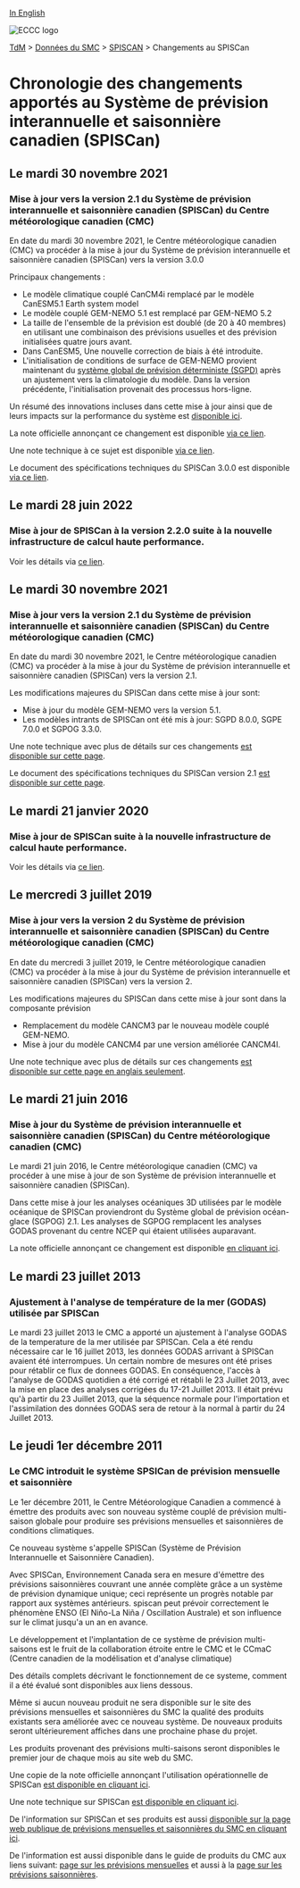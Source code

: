 [In English](changelog_cansips_en.md)

![ECCC logo](../../img_eccc-logo.png)

[TdM](../../readme_fr.md) > [Données du SMC](../readme_fr.md) > [SPISCAN](readme_cansips_fr.md) > Changements au SPISCan

# Chronologie des changements apportés au Système de prévision interannuelle et saisonnière canadien (SPISCan)

## Le mardi 30 novembre 2021

### Mise à jour vers la version 2.1 du Système de prévision interannuelle et saisonnière canadien (SPISCan) du Centre météorologique canadien (CMC)

En date du mardi 30 novembre 2021, le Centre météorologique canadien (CMC) va procéder à la mise à jour du Système de prévision interannuelle et saisonnière canadien (SPISCan) vers la version 3.0.0

Principaux changements :
* Le modèle climatique couplé CanCM4i remplacé par le modèle  CanESM5.1 Earth system model
* Le modèle couplé GEM-NEMO 5.1 est remplacé par GEM-NEMO 5.2
* La taille de l'ensemble de la prévision est doublé (de 20 à 40 membres) en utilisant une combinaison des prévisions usuelles et des prévision initialisées quatre jours avant.
* Dans CanESM5, Une nouvelle correction de biais à été introduite.
* L'initialisation de conditions de surface de GEM-NEMO provient maintenant du [système global de prévision déterministe (SGPD)](./nwp_gdps/readme_gdps_fr.md) après un ajustement vers la climatologie du modèle. Dans la version précédente, l'initialisation provenait des processus hors-ligne. 



Un résumé des innovations incluses dans cette mise à jour ainsi que de leurs impacts sur la performance du système est [disponible ici](https://collaboration.cmc.ec.gc.ca/cmc/cmoi/product_guide/docs/fact_sheets/factsheet_cansips-300_f.pdf).

La note officielle annonçant ce changement est disponible [via ce lien](https://dd.meteo.gc.ca/doc/genots/2024/06/10/NOCN03_CWAO_101857___46443).

Une note technique à ce sujet est disponible [via ce lien](https://collaboration.cmc.ec.gc.ca/cmc/cmoi/product_guide/docs/tech_notes/cansips-300_f.pdf).

Le document des spécifications techniques du SPISCan 3.0.0 est disponible [via ce lien](https://collaboration.cmc.ec.gc.ca/cmc/cmoi/product_guide/docs/tech_specifications/tech_specifications_CanSIPS_3.0.0_f.pdf).




## Le mardi 28 juin 2022

### Mise à jour de SPISCan à la version 2.2.0 suite à la nouvelle infrastructure de calcul haute performance. 

Voir les détails via [ce lien](../changelog_multisystems_fr.md).

## Le mardi 30 novembre 2021

### Mise à jour vers la version 2.1 du Système de prévision interannuelle et saisonnière canadien (SPISCan) du Centre météorologique canadien (CMC)

En date du mardi 30 novembre 2021, le Centre météorologique canadien (CMC) va procéder à la mise à jour du Système de prévision interannuelle et saisonnière canadien (SPISCan) vers la version 2.1.

Les modifications majeures du SPISCan dans cette mise à jour sont: 

* Mise à jour du modèle GEM-NEMO vers la version 5.1.
* Les modèles intrants de SPISCan ont été mis à jour: SGPD 8.0.0, SGPE 7.0.0 et SGPOG 3.3.0.

Une note technique avec plus de détails sur ces changements [est disponible sur cette page](https://collaboration.cmc.ec.gc.ca/cmc/cmoi/product_guide/docs/tech_notes/technote_cansips-210_f.pdf).

Le document des spécifications techniques du SPISCan version 2.1 [est disponible sur cette page](https://collaboration.cmc.ec.gc.ca/cmc/cmoi/product_guide/docs/tech_specifications/tech_specifications_CANSIPS_2.1.0_f.pdf).

## Le mardi 21 janvier 2020

### Mise à jour de SPISCan suite à la nouvelle infrastructure de calcul haute performance. 

Voir les détails via [ce lien](../changelog_multisystems_fr.md).

## Le mercredi 3 juillet 2019

### Mise à jour vers la version 2 du Système de prévision interannuelle et saisonnière canadien (SPISCan) du Centre météorologique canadien (CMC)

En date du mercredi 3 juillet 2019, le Centre météorologique canadien (CMC) va procéder à la mise à jour du Système de prévision interannuelle et saisonnière canadien (SPISCan) vers la version 2.

Les modifications majeures du SPISCan dans cette mise à jour sont dans la composante prévision

* Remplacement du modèle CANCM3 par le nouveau modèle couplé GEM-NEMO.
* Mise à jour du modèle CANCM4 par une version améliorée CANCM4I.

Une note technique avec plus de détails sur ces changements [est disponible sur cette page en anglais seulement](https://collaboration.cmc.ec.gc.ca/cmc/cmoi/product_guide/docs/tech_notes/technote_cansips-v2_20190703_e.pdf).


## Le mardi 21 juin 2016

### Mise à jour du Système de prévision interannuelle et saisonnière canadien (SPISCan) du Centre météorologique canadien (CMC)

Le mardi 21 juin 2016, le Centre météorologique canadien (CMC) va procéder à une mise à jour de son Système de prévision interannuelle et saisonnière canadien (SPISCan).

Dans cette mise à jour les analyses océaniques 3D utilisées par le modèle océanique de SPISCan proviendront du Système global de prévision océan-glace (SGPOG) 2.1. Les analyses de SGPOG remplacent les analyses GODAS provenant du centre NCEP qui étaient utilisées auparavant.

La note officielle annonçant ce changement est disponible [en cliquant ici](http://dd.meteo.gc.ca/doc/genots/2016/06/21/NOCN03_CWAO_211910___00716). 


## Le mardi 23 juillet 2013

### Ajustement à l'analyse de température de la mer (GODAS) utilisée par SPISCan

Le mardi 23 juillet 2013 le CMC a apporté un ajustement à l'analyse GODAS de la temperature de la mer utilisée par SPISCan. Cela a été rendu nécessaire car le 16 juillet 2013, les données GODAS arrivant à SPISCan avaient été interrompues. Un certain nombre de mesures ont été prises pour rétablir ce flux de donnees GODAS. En conséquence, l'accès à l'analyse de GODAS quotidien a été corrigé et rétabli le 23 Juillet 2013, avec la mise en place des analyses corrigées du 17-21 Juillet 2013. Il était prévu qu'à partir du 23 Juillet 2013, que la séquence normale pour l'importation et l'assimilation des données GODAS sera de retour à la normal à partir du 24 Juillet 2013.


## Le jeudi 1er décembre 2011

### Le CMC introduit le système SPSICan de prévision mensuelle et saisonnière

Le 1er décembre 2011, le Centre Météorologique Canadien a commencé à émettre des produits avec son nouveau système couplé de prévision multi-saison globale pour produire ses prévisions mensuelles et saisonnières de conditions climatiques.

Ce nouveau système s'appelle SPISCan (Système de Prévision Interannuelle et Saisonnière Canadien).

Avec SPISCan, Environnement Canada sera en mesure d'émettre des prévisions saisonnières couvrant une année complète grâce a un système de prévision dynamique unique; ceci représente un progrès notable par rapport aux systèmes antérieurs. spiscan peut prévoir correctement le phénomène ENSO (El Niño-La Niña / Oscillation Australe) et son influence sur le climat jusqu'a un an en avance.

Le développement et l'implantation de ce système de prévision multi-saisons est le fruit de la collaboration étroite entre le CMC et le CCmaC (Centre canadien de la modélisation et d'analyse climatique)

Des détails complets décrivant le fonctionnement de ce systeme, comment il a été évalué sont disponibles aux liens dessous.

Même si aucun nouveau produit ne sera disponible sur le site des prévisions mensuelles et saisonnières du SMC la qualité des produits existants sera améliorée avec ce nouveau système. De nouveaux produits seront ultérieurement affiches dans une prochaine phase du projet.

Les produits provenant des prévisions multi-saisons seront disponibles le premier jour de chaque mois au site web du SMC.

Une copie de la note officielle annonçant l'utilisation opérationnelle de SPISCan [est disponible en cliquant ici](http://dd.weatheroffice.ec.gc.ca/doc/genots/2011/11/28/NOCN03_CWAO_281935___35518).

Une note technique sur SPISCan [est disponible en cliquant ici](https://collaboration.cmc.ec.gc.ca/cmc/cmoi/product_guide/docs/lib/op_systems/doc_opchanges/technote_spiscan_20111220_f.pdf).

De l'information sur SPISCan et ses produits est aussi [disponible sur la page web publique de prévisions mensuelles et saisonnières du SMC en cliquant ici](https://meteo.gc.ca/saisons/index_f.html).

De l'information est aussi disponible dans le guide de produits du CMC aux liens suivant: [page sur les prévisions mensuelles](https://collaboration.cmc.ec.gc.ca/cmc/cmoi/product_guide/product-pages/image_ens_prog_monthly-temperature-anomalies_gen_f.html) et aussi à la [page sur les prévisions saisonnières](https://collaboration.cmc.ec.gc.ca/cmc/cmoi/product_guide/product-pages/image_ens_prog_seasonal-forecasts_gen_f.html).



